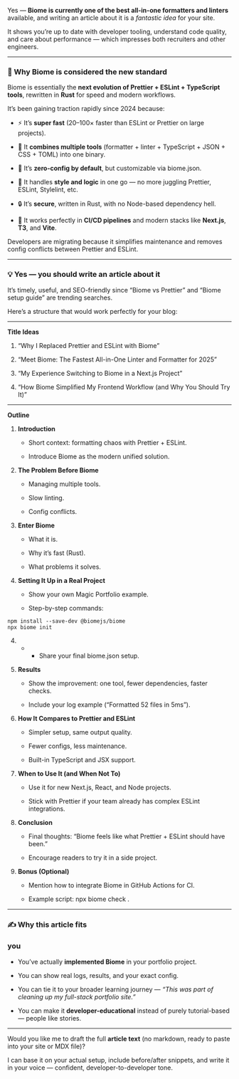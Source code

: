 Yes — **Biome is currently one of the best all-in-one formatters and linters** available, and writing an article about it is a _fantastic idea_ for your site.

  

It shows you’re up to date with developer tooling, understand code quality, and care about performance — which impresses both recruiters and other engineers.

---

### **🧩 Why Biome is considered the new standard**

  

Biome is essentially the **next evolution of Prettier + ESLint + TypeScript tools**, rewritten in **Rust** for speed and modern workflows.

  

It’s been gaining traction rapidly since 2024 because:

- ⚡ It’s **super fast** (20–100× faster than ESLint or Prettier on large projects).
    
- 🧠 It **combines multiple tools** (formatter + linter + TypeScript + JSON + CSS + TOML) into one binary.
    
- 🔧 It’s **zero-config by default**, but customizable via biome.json.
    
- 🧹 It handles **style and logic** in one go — no more juggling Prettier, ESLint, Stylelint, etc.
    
- 🔒 It’s **secure**, written in Rust, with no Node-based dependency hell.
    
- 🔄 It works perfectly in **CI/CD pipelines** and modern stacks like **Next.js**, **T3**, and **Vite**.
    

  

Developers are migrating because it simplifies maintenance and removes config conflicts between Prettier and ESLint.

---

### **💡 Yes — you should write an article about it**

  

It’s timely, useful, and SEO-friendly since “Biome vs Prettier” and “Biome setup guide” are trending searches.

  

Here’s a structure that would work perfectly for your blog:

---

**Title Ideas**

1. “Why I Replaced Prettier and ESLint with Biome”
    
2. “Meet Biome: The Fastest All-in-One Linter and Formatter for 2025”
    
3. “My Experience Switching to Biome in a Next.js Project”
    
4. “How Biome Simplified My Frontend Workflow (and Why You Should Try It)”
    

---

**Outline**

1. **Introduction**
    
    - Short context: formatting chaos with Prettier + ESLint.
        
    - Introduce Biome as the modern unified solution.
        
    
2. **The Problem Before Biome**
    
    - Managing multiple tools.
        
    - Slow linting.
        
    - Config conflicts.
        
    
3. **Enter Biome**
    
    - What it is.
        
    - Why it’s fast (Rust).
        
    - What problems it solves.
        
    
4. **Setting It Up in a Real Project**
    
    - Show your own Magic Portfolio example.
        
    - Step-by-step commands:
        
    

```
npm install --save-dev @biomejs/biome
npx biome init
```

4. - - Share your final biome.json setup.
            
        
    
5. **Results**
    
    - Show the improvement: one tool, fewer dependencies, faster checks.
        
    - Include your log example (“Formatted 52 files in 5ms”).
        
    
6. **How It Compares to Prettier and ESLint**
    
    - Simpler setup, same output quality.
        
    - Fewer configs, less maintenance.
        
    - Built-in TypeScript and JSX support.
        
    
7. **When to Use It (and When Not To)**
    
    - Use it for new Next.js, React, and Node projects.
        
    - Stick with Prettier if your team already has complex ESLint integrations.
        
    
8. **Conclusion**
    
    - Final thoughts: “Biome feels like what Prettier + ESLint should have been.”
        
    - Encourage readers to try it in a side project.
        
    
9. **Bonus (Optional)**
    
    - Mention how to integrate Biome in GitHub Actions for CI.
        
    - Example script: npx biome check .
        
    

---

### **✍️ Why this article fits** 

### **you**

- You’ve actually **implemented Biome** in your portfolio project.
    
- You can show real logs, results, and your exact config.
    
- You can tie it to your broader learning journey — _“This was part of cleaning up my full-stack portfolio site.”_
    
- You can make it **developer-educational** instead of purely tutorial-based — people like stories.
    

---

Would you like me to draft the full **article text** (no markdown, ready to paste into your site or MDX file)?

I can base it on your actual setup, include before/after snippets, and write it in your voice — confident, developer-to-developer tone.